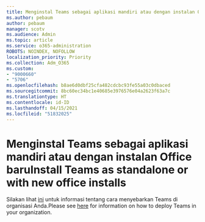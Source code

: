```yaml
---
title: Menginstal Teams sebagai aplikasi mandiri atau dengan instalan Office baru
ms.author: pebaum
author: pebaum
manager: scotv
ms.audience: Admin
ms.topic: article
ms.service: o365-administration
ROBOTS: NOINDEX, NOFOLLOW
localization_priority: Priority
ms.collection: Adm_O365
ms.custom:
- "9000660"
- "5706"
ms.openlocfilehash: b8ae6d0dbf25cfa482cdcbc93fe55a03c0dbaced
ms.sourcegitcommit: 8bc60ec34bc1e40685e3976576e04a2623f63a7c
ms.translationtype: HT
ms.contentlocale: id-ID
ms.lasthandoff: 04/15/2021
ms.locfileid: "51832025"
---
```

# <a name="install-teams-as-standalone-or-with-new-office-installs"></a><span data-ttu-id="48909-102">Menginstal Teams sebagai aplikasi mandiri atau dengan instalan Office baru</span><span class="sxs-lookup"><span data-stu-id="48909-102">Install Teams as standalone or with new office installs</span></span>

<span data-ttu-id="48909-103">Silakan lihat [ini](https://docs.microsoft.com/alchemyinsights/installing-teams-as-standalone-or-with-new-existing-office-installs) untuk informasi tentang cara menyebarkan Teams di organisasi Anda.</span><span class="sxs-lookup"><span data-stu-id="48909-103">Please see [here](https://docs.microsoft.com/alchemyinsights/installing-teams-as-standalone-or-with-new-existing-office-installs) for information on how to deploy Teams in your organization.</span></span>
